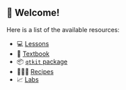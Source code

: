 ## 👋 Welcome!

Here is a list of the available resources:

- 💻 [Lessons](https://github.com/qtalr/lessons)
- 📖 [Textbook](https://qtalr.github.io/book/)
- 📦 [`qtkit` package](qtalr.github.io/qtkit/)
- 👩🏻‍🍳 [Recipes](https://qtalr.github.io/resources/)
- 📈 [Labs](https://github.com/stars/francojc/lists/labs)
